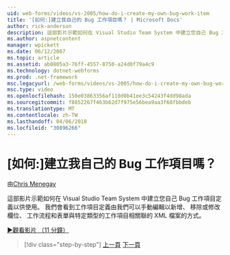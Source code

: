 ```yaml
---
uid: web-forms/videos/vs-2005/how-do-i-create-my-own-bug-work-item
title: '[如何:]建立我自己的 Bug 工作項目嗎？ | Microsoft Docs'
author: rick-anderson
description: 這部影片示範如何在 Visual Studio Team System 中建立您自己 Bug 工作項目定義以供使用。 我們看到工作項目定義的 XML 檔內容的方式...
ms.author: aspnetcontent
manager: wpickett
ms.date: 06/12/2007
ms.topic: article
ms.assetid: ab0805a3-76ff-4557-8750-a24d0f79a4c9
ms.technology: dotnet-webforms
ms.prod: .net-framework
msc.legacyurl: /web-forms/videos/vs-2005/how-do-i-create-my-own-bug-work-item
msc.type: video
ms.openlocfilehash: 150e03863356af110d0b41ee3c54243f4dd98ada
ms.sourcegitcommit: f8852267f463b62d7f975e56bea9aa3f68fbbdeb
ms.translationtype: MT
ms.contentlocale: zh-TW
ms.lasthandoff: 04/06/2018
ms.locfileid: "30896266"
---
```

<a name="how-do-i-create-my-own-bug-work-item"></a>[如何:]建立我自己的 Bug 工作項目嗎？
====================
由[Chris Menegay](https://twitter.com/CMenegay)

這部影片示範如何在 Visual Studio Team System 中建立您自己 Bug 工作項目定義以供使用。 我們會看到工作項目定義由我們可以手動編輯以新增、 移除或修改欄位、 工作流程和表單與特定類型的工作項目相關聯的 XML 檔案的方式。

[&#9654;觀看影片 （11 分鐘）](https://channel9.msdn.com/Blogs/ASP-NET-Site-Videos/how-do-i-create-my-own-bug-work-item)

> [!div class="step-by-step"]
> [上一頁](how-do-i-integrate-defect-tracking-with-testing.md)
> [下一頁](how-do-i-write-code-more-quickly-with-unit-tests.md)
